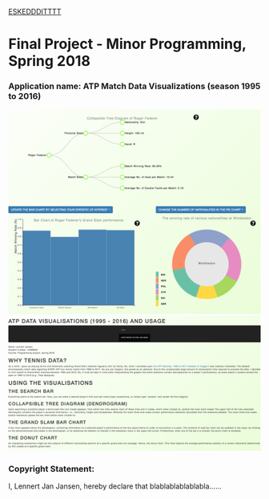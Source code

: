 [ESKEDDDITTTT](https://lennertjansen.github.io/dataproject/)

# Final Project - Minor Programming, Spring 2018

### Application name: ATP Match Data Visualizations (season 1995 to 2016)

<img src="doc/screenshot.png" width="750px"/>
<img src="doc/screenshot1.png" width="750px"/>

### Copyright Statement:
I, Lennert Jan Jansen, hereby declare that blablablablablabla......
